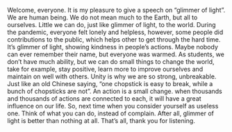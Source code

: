 Welcome, everyone. It is my pleasure to give a speech on “glimmer of light”. We are human being. We do not mean much to the Earth, but all to ourselves. 
Little we can do, just like glimmer of light, to the world.
During the pandemic, everyone felt lonely and helpless, however, some people did contributions to the public, which helps other to get through the hard time. It’s glimmer of light, showing kindness in people’s actions. Maybe nobody can ever remember their name, but everyone was warmed.
	As students, we don’t have much ability, but we can do small things to change the world, take for example, stay positive, learn more to improve ourselves and maintain on well with others. Unity is why we are so strong, unbreakable. Just like an old Chinese saying, “one chopstick is easy to break, while a bunch of chopsticks are not”. An action is a small change. when thousands and thousands of actions are connected to each, it will have a great influence on our life.
	So, next time when you consider yourself as useless one. Think of what you can do, instead of complain. After all, glimmer of light is better than nothing at all.
	That’s all, thank you for listening.
